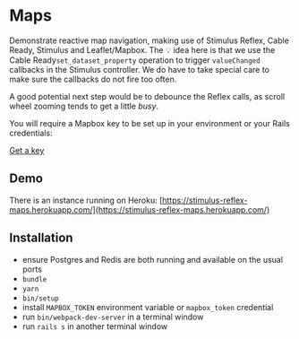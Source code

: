 # Maps

Demonstrate reactive map navigation, making use of Stimulus Reflex, Cable Ready, Stimulus and Leaflet/Mapbox. The 💡 idea here is that we use the Cable Ready`set_dataset_property` operation to trigger `valueChanged` callbacks in the Stimulus controller. We do have to take special care to make sure the callbacks do not fire too often.

A good potential next step would be to debounce the Reflex calls, as scroll wheel zooming tends to get a little <i>busy</i>.

You will require a Mapbox key to be set up in your environment or your Rails credentials:

[Get a key](https://www.mapbox.com/studio/account/tokens/)

## Demo

There is an instance running on Heroku: [https://stimulus-reflex-maps.herokuapp.com/](https://stimulus-reflex-maps.herokuapp.com/)

## Installation

- ensure Postgres and Redis are both running and available on the usual ports
- `bundle`
- `yarn`
- `bin/setup`
- install `MAPBOX_TOKEN` environment variable or `mapbox_token` credential
- run `bin/webpack-dev-server` in a terminal window
- run `rails s` in another terminal window
